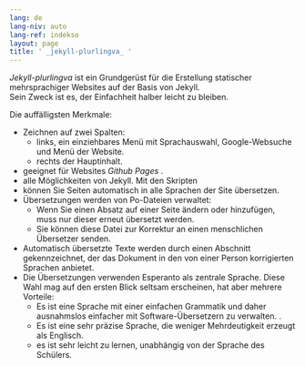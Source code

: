 ```yaml
---
lang: de
lang-niv: auto
lang-ref: indekso
layout: page
title: ' _jekyll-plurlingva_ '
---
```


 _Jekyll-plurlingva_ ist ein Grundgerüst für die Erstellung statischer mehrsprachiger Websites auf der Basis von Jekyll.  
Sein Zweck ist es, der Einfachheit halber leicht zu bleiben.

Die auffälligsten Merkmale:
 * Zeichnen auf zwei Spalten:
   * links, ein einziehbares Menü mit Sprachauswahl, Google-Websuche und Menü der Website.
   * rechts der Hauptinhalt.
 * geeignet für Websites _Github Pages_ .
 * alle Möglichkeiten von Jekyll. Mit den Skripten
 * können Sie Seiten automatisch in alle Sprachen der Site übersetzen.
 * Übersetzungen werden von Po-Dateien verwaltet:
   * Wenn Sie einen Absatz auf einer Seite ändern oder hinzufügen, muss nur dieser erneut übersetzt werden.
   * Sie können diese Datei zur Korrektur an einen menschlichen Übersetzer senden.
 * Automatisch übersetzte Texte werden durch einen Abschnitt gekennzeichnet, der das Dokument in den von einer Person korrigierten Sprachen anbietet.
 * Die Übersetzungen verwenden Esperanto als zentrale Sprache. Diese Wahl mag auf den ersten Blick seltsam erscheinen, hat aber mehrere Vorteile:
   * Es ist eine Sprache mit einer einfachen Grammatik und daher ausnahmslos einfacher mit Software-Übersetzern zu verwalten. .
   * Es ist eine sehr präzise Sprache, die weniger Mehrdeutigkeit erzeugt als Englisch.
   * es ist sehr leicht zu lernen, unabhängig von der Sprache des Schülers.


